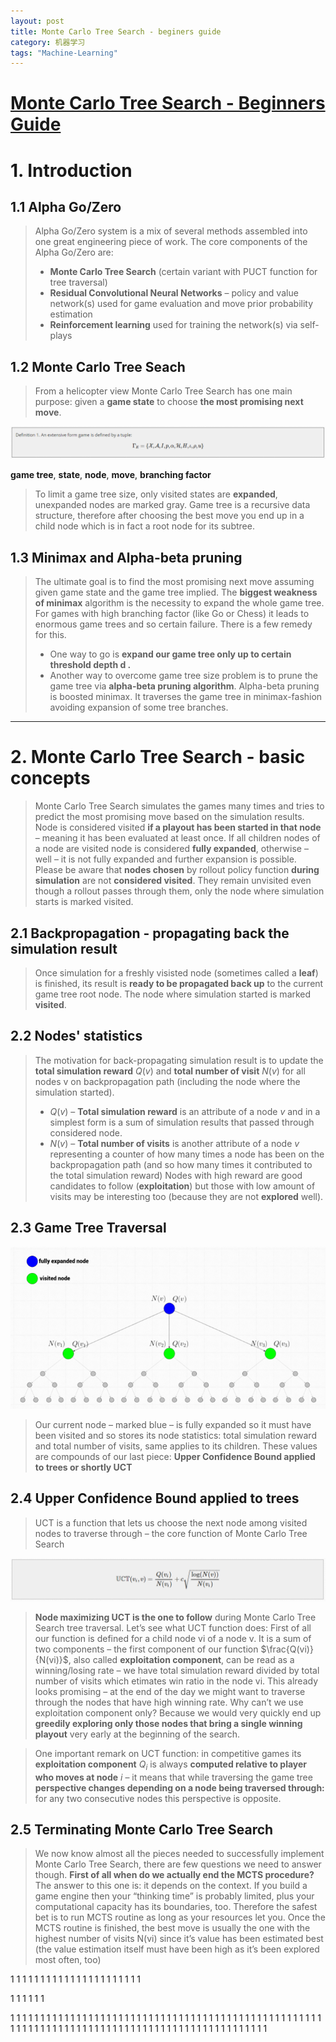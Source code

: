 ```yaml
---
layout: post
title: Monte Carlo Tree Search - beginers guide
category: 机器学习
tags: "Machine-Learning"
---
```


# [Monte Carlo Tree Search - Beginners Guide](https://int8.io/monte-carlo-tree-search-beginners-guide/)

# 1. Introduction
## 1.1 Alpha Go/Zero
> Alpha Go/Zero system is a mix of several methods assembled into one great engineering piece of work. The core components of the Alpha Go/Zero are:
> * **Monte Carlo Tree Search** (certain variant with PUCT function for tree traversal)
> * **Residual Convolutional Neural Networks** – policy and value network(s) used for game evaluation and move prior probability estimation
> * **Reinforcement learning** used for training the network(s) via self-plays

## 1.2 Monte Carlo Tree Seach
> From a helicopter view Monte Carlo Tree Search has one main purpose: given a **game state** to choose **the most promising next move**.

![Game Definition](/public/img/posts/MachineLearning/MCTS/equation1.png)

**game tree**, **state**, **node**, **move**, **branching factor**

> To limit a game tree size, only visited states are **expanded**, unexpanded nodes are marked gray.
> Game tree is a recursive data structure, therefore after choosing the best move you end up in a child node which is in fact a root node for its subtree.

## 1.3 Minimax and Alpha-beta pruning
> The ultimate goal is to find the most promising next move assuming given game state and the game tree implied.
> The **biggest weakness of minimax** algorithm is the necessity to expand the whole game tree. For games with high branching factor (like Go or Chess) it leads to enormous game trees and so certain failure. 
> There is a few remedy for this. 
> * One way to go is **expand our game tree only up to certain threshold depth d .**
> * Another way to overcome game tree size problem is to prune the game tree via **alpha-beta pruning algorithm**. Alpha-beta pruning is boosted minimax. It traverses the game tree in minimax-fashion avoiding expansion of some tree branches.

---
# 2. Monte Carlo Tree Search - basic concepts
> Monte Carlo Tree Search simulates the games many times and tries to predict the most promising move based on the simulation results.
> Node is considered visited **if a playout has been started in that node** – meaning it has been evaluated at least once. If all children nodes of a node are visited node is considered **fully expanded**, otherwise – well – it is not fully expanded and further expansion is possible.
> Please be aware that **nodes chosen** by rollout policy function **during simulation** are not **considered visited**. They remain unvisited even though a rollout passes through them, only the node where simulation starts is marked visited.

## 2.1 Backpropagation - propagating back the simulation result
> Once simulation for a freshly visisted node (sometimes called a **leaf**) is finished, its result is **ready to be propagated back up** to the current game tree root node. The node where simulation started is marked **visited**.

## 2.2 Nodes' statistics
> The motivation for back-propagating simulation result is to update the **total simulation reward** $Q(v)$ and **total number of visit** $N(v)$ for all nodes v on backpropagation path (including the node where the simulation started).
> * $Q(v)$ – **Total simulation reward** is an attribute of a node $v$ and in a simplest form is a sum of simulation results that passed through considered node.
> * $N(v)$ – **Total number of visits** is another attribute of a node $v$ representing a counter of how many times a node has been on the backpropagation path (and so how many times it contributed to the total simulation reward)
> Nodes with high reward are good candidates to follow (**exploitation**) but those with low amount of visits may be interesting too (because they are not **explored** well).

## 2.3 Game Tree Traversal

![MCTS Tree](/public/img/posts/MachineLearning/MCTS/mcts_tree.png)

> Our current node – marked blue – is fully expanded so it must have been visited and so stores its node statistics: total simulation reward and total number of visits, same applies to its children. These values are compounds of our last piece: **Upper Confidence Bound applied to trees or shortly UCT**

## 2.4 Upper Confidence Bound applied to trees
> UCT is a function that lets us choose the next node among visited nodes to traverse through – the core function of Monte Carlo Tree Search

![UCT function](/public/img/posts/MachineLearning/MCTS/uct.png)

> **Node maximizing UCT is the one to follow** during Monte Carlo Tree Search tree traversal. Let’s see what UCT function does:
> First of all our function is defined for a child node vi of a node v. It is a sum of two components – the first component of our function $\frac{Q(vi)}{N(vi)}$, also called **exploitation component**, can be read as a winning/losing rate – we have total simulation reward divided by total number of visits which etimates win ratio in the node vi. This already looks promising – at the end of the day we might want to traverse through the nodes that have high winning rate.
> Why can’t we use exploitation component only? Because we would very quickly end up **greedily exploring only those nodes that bring a single winning playout** very early at the beginning of the search.

> One important remark on UCT function: in competitive games its **exploitation component** $Q_{i}$ is always **computed relative to player who moves at node** $i$ – it means that while traversing the game tree **perspective changes depending on a node being traversed through:** for any two consecutive nodes this perspective is opposite.

## 2.5 Terminating Monte Carlo Tree Search
> We now know almost all the pieces needed to successfully implement Monte Carlo Tree Search, there are few questions we need to answer though. **First of all when do we actually end the MCTS procedure?** The answer to this one is: it depends on the context. If you build a game engine then your “thinking time” is probably limited, plus your computational capacity has its boundaries, too. Therefore the safest bet is to run MCTS routine as long as your resources let you.
Once the MCTS routine is finished, the best move is usually the one with the highest number of visits N(vi) since it’s value has been estimated best (the value estimation itself must have been high as it’s been explored most often, too)



























































































































































































































































































































































































































































































































































































































































































































































































































































































































































































































































































































































































































































































































































































































































































































































































































































































































































































































1
1
1
1
1
1
1
1
1
1
1
1
1
1
1
1
1
1
1
1
1
1

1
1
1
1
1
1



































































































1
1
1
1
1
1
1
1
1
1
1
1
1
1
1
1
1
1
1
1
1
1
1
1
1
1
1
1
1
1
1
1
1
1
1
1
1
1
1
1
1
1
1
1
1
1
1
1
1
1
1
1
1
1
1
1
1
1
1
1
1
1
1
1
1
1
1
1
1
1
1
1
1
1
1
1
1
1
1
1
1
1
1
1
1
1
1
1
1
1
1
1
1
1
1